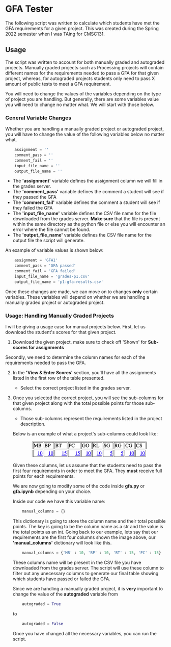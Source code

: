 # GFA Tester

The following script was written to calculate which students have met the GFA requirements for a given project. This was created during the Spring 2022 semester when I was TAing for CMSC131.

## Usage

The script was written to account for both manually graded and autograded projects. Manually graded projects such as Processing projects will contain different names for the requirements needed to pass a GFA for that given project, whereas, for autograded projects students only need to pass X amount of public tests to meet a GFA requirement.

You will need to change the values of the variables depending on the type of project you are handling. But generally, there are some variables value you will need to change no matter what. We will start with those below. 

### General Variable Changes

Whether you are handling a manually graded project or autograded project, you will have to change the value of the following variables below no matter what.

```python
    assignment = ''
    comment_pass = ''
    comment_fail = ''
    input_file_name = ''
    output_file_name = ''
```

- The **'assignment'** variable defines the assignment column we will fill in the grades server.
- The **'comment_pass'** variable defines the comment a student will see if they passed the GFA
- The **'comment_fail'** variable defines the comment a student will see if they failed the GFA
- The **'input_file_name'** variable defines the CSV file name for the file downloaded from the grades server. **Make sure** that the file is present within the same directory as the python file or else you will encounter an error where the file cannot be found.
- The **'output_file_name'** variable defines the CSV file name for the output file the script will generate.

An example of variable values is shown below:

```python
    assignment = 'GFA1'
    comment_pass = 'GFA passed'
    comment_fail = 'GFA failed'
    input_file_name = 'grades-p1.csv'
    output_file_name = 'p1-gfa-results.csv'
```
Once these changes are made, we can move on to changes **only** certain variables. These variables will depend on whether we are handling a manually graded project or autograded project. 

### Usage: Handling Manually Graded Projects

I will be giving a usage case for manual projects below. First, let us download the student's scores for that given project.

1. Download the given project, make sure to check off 'Shown' for **Sub-scores for assignments**

Secondly, we need to determine the column names for each of the requirements needed to pass the GFA. 

2. In the **'View & Enter Scores'** section, you'll have all the assignments listed in the first row of the table presented.
    - Select the correct project listed in the grades server.
3. Once you selected the correct project, you will see the sub-columns for that given project along with the total possible points for those sub-columns.
    - Those sub-columns represent the requirements listed in the project description. 

    Below is an example of what a project's sub-columns could look like:

    <p align="center">
        <img src="img/columns.png" />
    </p>

    Given these columns, let us assume that the students need to pass the first four requirements in order to meet the GFA. They **must** receive full points for each requirements.

    We are now going to modify some of the code inside **gfa.py** or **gfa.ipynb** depending on your choice.

    Inside our code we have this variable name:

    ```python
        manual_columns = {}
    ```

    This dictionary is going to store the column name and their total possible points. The key is going to be the column name as a str and the value is the total points as an int. Going back to our example, lets say that our requirements are the first four columns shown the image above, our **'manual_columns'** dictionary will look like this.

    ```python
        manual_columns = {'MB' : 10, 'BP' : 10, 'BT' : 15, 'PC' : 15}
    ```

    These columns name will be present in the CSV file you have downloaded from the grades server. The script will use these column to filter out any unecessary columns to generate our final table showing which students have passed or failed the GFA.

    Since we are handling a manually graded project, it is **very** important to change the value of the **autograded** variable from 
    ```python
        autograded = True
    ```
    to 
    ```python
        autograded = False
    ```

    Once you have changed all the necessary variables, you can run the script.

